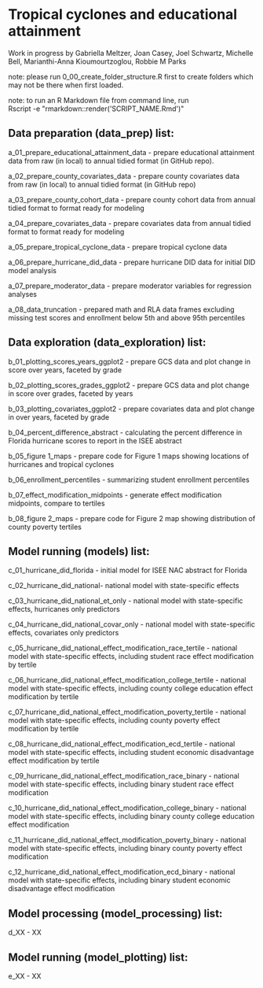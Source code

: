 # Tropical cyclones and educational attainment

Work in progress by Gabriella Meltzer, Joan Casey, Joel Schwartz, Michelle Bell, Marianthi-Anna Kioumourtzoglou, Robbie M Parks

note: please run 0_00_create_folder_structure.R first to create folders which may not be there when first loaded.

note: to run an R Markdown file from command line, run\
Rscript -e "rmarkdown::render('SCRIPT_NAME.Rmd')"

## Data preparation (data_prep) list:

a_01_prepare_educational_attainment_data - prepare educational attainment data from raw (in local) to annual tidied format (in GitHub repo).

a_02_prepare_county_covariates_data - prepare county covariates data from raw (in local) to annual tidied format (in GitHub repo)

a_03_prepare_county_cohort_data - prepare county cohort data from annual tidied format to format ready for modeling

a_04_prepare_covariates_data - prepare covariates data from annual tidied format to format ready for modeling

a_05_prepare_tropical_cyclone_data - prepare tropical cyclone data

a_06_prepare_hurricane_did_data - prepare hurricane DID data for initial DID model analysis

a_07_prepare_moderator_data - prepare moderator variables for regression analyses

a_08_data_truncation - prepared math and RLA data frames excluding missing test scores and enrollment below 5th and above 95th percentiles

## Data exploration (data_exploration) list:

b_01_plotting_scores_years_ggplot2 - prepare GCS data and plot change in score over years, faceted by grade

b_02_plotting_scores_grades_ggplot2 - prepare GCS data and plot change in score over grades, faceted by years

b_03_plotting_covariates_ggplot2 - prepare covariates data and plot change in over years, faceted by grade

b_04_percent_difference_abstract - calculating the percent difference in Florida hurricane scores to report in the ISEE abstract

b_05_figure 1_maps - prepare code for Figure 1 maps showing locations of hurricanes and tropical cyclones

b_06_enrollment_percentiles - summarizing student enrollment percentiles

b_07_effect_modification_midpoints - generate effect modification midpoints, compare to tertiles

b_08_figure 2_maps - prepare code for Figure 2 map showing distribution of county poverty tertiles

## Model running (models) list:

c_01_hurricane_did_florida - initial model for ISEE NAC abstract for Florida

c_02_hurricane_did_national- national model with state-specific effects

c_03_hurricane_did_national_et_only - national model with state-specific effects, hurricanes only predictors

c_04_hurricane_did_national_covar_only - national model with state-specific effects, covariates only predictors

c_05_hurricane_did_national_effect_modification_race_tertile - national model with state-specific effects, including student race effect modification by tertile

c_06_hurricane_did_national_effect_modification_college_tertile - national model with state-specific effects, including county college education effect modification by tertile

c_07_hurricane_did_national_effect_modification_poverty_tertile - national model with state-specific effects, including county poverty effect modification by tertile

c_08_hurricane_did_national_effect_modification_ecd_tertile - national model with state-specific effects, including student economic disadvantage effect modification by tertile

c_09_hurricane_did_national_effect_modification_race_binary - national model with state-specific effects, including binary student race effect modification

c_10_hurricane_did_national_effect_modification_college_binary - national model with state-specific effects, including binary county college education effect modification

c_11_hurricane_did_national_effect_modification_poverty_binary - national model with state-specific effects, including binary county poverty effect modification

c_12_hurricane_did_national_effect_modification_ecd_binary - national model with state-specific effects, including binary student economic disadvantage effect modification

## Model processing (model_processing) list:

d_XX - XX

## Model running (model_plotting) list:

e_XX - XX
